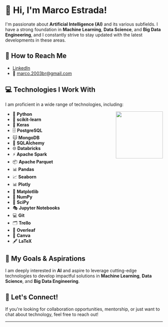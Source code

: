 # 👋 Hi, I'm Marco Estrada!

I'm passionate about **Artificial Intelligence (AI)** and its various subfields. I have a strong foundation in **Machine Learning**, **Data Science**, and **Big Data Engineering**, and I constantly strive to stay updated with the latest developments in these areas.


## 📧 How to Reach Me 
- [LinkedIn](https://www.linkedin.com/in/marcoamef/)
- 📧 marco.2003br@gmail.com

## 💻 Technologies I Work With
I am proficient in a wide range of technologies, including:

- 🐍 **Python**<img align="right" src="https://i.giphy.com/media/v1.Y2lkPTc5MGI3NjExNHg2bHd3MXE0Y29yaGEyam1ucTE2anhhMnp5N3QyMmwzd284Y2pmZSZlcD12MV9pbnRlcm5hbF9naWZfYnlfaWQmY3Q9Zw/pzryvxGeykOxeC0fWb/giphy.gif" width="150">
- 🤖 **scikit-learn**
- 🧠 **Keras**
- 🗄️ **PostgreSQL**
- 🐱 **MongoDB**
- 🔗 **SQLAlchemy**
- 🌐 **Databricks**
- ⚡ **Apache Spark**
- 📦 **Apache Parquet**
- 📊 **Pandas**
- 📈 **Seaborn**
- 📊 **Plotly**
- 🧮 **Matplotlib**
- 🔢 **NumPy**
- 🧪 **SciPy**
- 🎭 **Jupyter Notebooks**
- 💻 **Git**
- 🗂️ **Trello**
- 📝 **Overleaf**
- 🎨 **Canva**
- 🖋️ **LaTeX**

## 🚀 My Goals & Aspirations
I am deeply interested in **AI** and aspire to leverage cutting-edge technologies to develop impactful solutions in **Machine Learning**, **Data Science**, and **Big Data Engineering**.

## 🎯 Let's Connect!
If you're looking for collaboration opportunities, mentorship, or just want to chat about technology, feel free to reach out!

---
